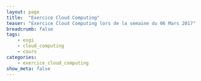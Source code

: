 ```yaml
---
layout: page
title:  "Exercice Cloud Computing"
teaser: "Exercice Cloud Computing lors de la semaine du 06 Mars 2017"
breadcrumb: false
tags:
    - esgi
    - cloud_computing
    - cours
categories:
    - exercice_cloud_computing
show_meta: false
---
```

